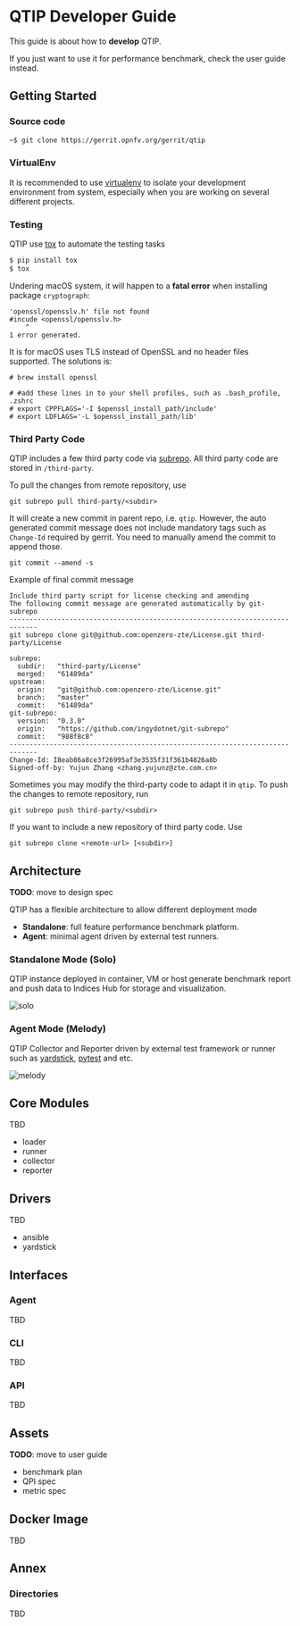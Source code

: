 # QTIP Developer Guide

This guide is about how to **develop** QTIP.

If you just want to use it for performance benchmark, check the user guide
instead.

## Getting Started

### Source code

```bash
~$ git clone https://gerrit.opnfv.org/gerrit/qtip
```

### VirtualEnv

It is recommended to use [virtualenv](https://virtualenv.pypa.io) to isolate
your development environment from system, especially when you are working on
several different projects.

### Testing

QTIP use [tox](https://tox.readthedocs.io) to automate the testing tasks

```bash
$ pip install tox
$ tox
```

Undering macOS system, it will happen to a **fatal error** when installing package `cryptograph`:

```
'openssl/opensslv.h' file not found
#incude <openssl/opensslv.h>
    ^
1 error generated.
```

It is for macOS uses TLS instead of OpenSSL and no header files supported. The solutions is:
``` code=bash
# brew install openssl

# #add these lines in to your shell profiles, such as .bash_profile, .zshrc
# export CPPFLAGS='-I $openssl_install_path/include'
# export LDFLAGS='-L $openssl_install_path/lib'
```

### Third Party Code

QTIP includes a few third party code via [subrepo](https://github.com/ingydotnet/git-subrepo).
All third party code are stored in `/third-party`.

To pull the changes from remote repository, use

```
git subrepo pull third-party/<subdir>
```

It will create a new commit in parent repo, i.e. `qtip`. However, the
auto generated commit message does not include mandatory tags such as
`Change-Id` required by gerrit. You need to manually amend the commit to
append those.

```
git commit --amend -s
```

Example of final commit message

```
Include third party script for license checking and amending
The following commit message are generated automatically by git-subrepo
-----------------------------------------------------------------------------
git subrepo clone git@github.com:openzero-zte/License.git third-party/License

subrepo:
  subdir:   "third-party/License"
  merged:   "61489da"
upstream:
  origin:   "git@github.com:openzero-zte/License.git"
  branch:   "master"
  commit:   "61489da"
git-subrepo:
  version:  "0.3.0"
  origin:   "https://github.com/ingydotnet/git-subrepo"
  commit:   "988f8c8"
-----------------------------------------------------------------------------
Change-Id: I8eab86a8ce3f26995af3e3535f31f361b4826a8b
Signed-off-by: Yujun Zhang <zhang.yujunz@zte.com.cn>
```

Sometimes you may modify the third-party code to adapt it in `qtip`.
To push the changes to remote repository, run

```
git subrepo push third-party/<subdir>
```

If you want to include a new repository of third party code. Use

```
git subrepo clone <remote-url> [<subdir>]
```

## Architecture

**TODO**: move to design spec

QTIP has a flexible architecture to allow different deployment mode

- **Standalone**: full feature performance benchmark platform.
- **Agent**: minimal agent driven by external test runners.

### Standalone Mode (Solo)

QTIP instance deployed in container, VM or host generate benchmark report and
push data to Indices Hub for storage and visualization.

![solo](https://wiki.opnfv.org/download/attachments/8687017/Standalone.png?api=v2)

### Agent Mode (Melody)

QTIP Collector and Reporter driven by external test framework or runner such as
[yardstick](https://wiki.opnfv.org/display/yardstick),
[pytest](http://doc.pytest.org/) and etc.

![melody](https://wiki.opnfv.org/download/attachments/8687017/Agent.png?api=v2)

## Core Modules

TBD

- loader
- runner
- collector
- reporter

## Drivers

TBD

- ansible
- yardstick

## Interfaces

### Agent

TBD

### CLI

TBD

### API

TBD

## Assets

**TODO**: move to user guide

- benchmark plan
- QPI spec
- metric spec

## Docker Image

TBD

## Annex

### Directories

TBD

